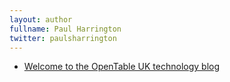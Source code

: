 ```yaml
---
layout: author
fullname: Paul Harrington
twitter: paulsharrington
---
```


<ul>
    <li><a href="/blog/2013/06/01/about-this-blog/">Welcome to the OpenTable UK technology blog</a></li>
</ul>